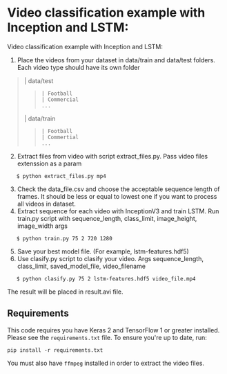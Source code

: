 # Video classification example with Inception and LSTM:

Video classification example with Inception and LSTM:

1. Place the videos from your dataset in data/train and data/test folders. Each video type should have its own folder

>	| data/test
> >		| Football
> >		| Commercial
> >		...
>	| data/train
> >		| Football
> >		| Commertial
> >		...

2. Extract files from video with script extract_files.py. Pass video files extenssion as a param

`	$ python extract_files.py mp4`

3. Check the data_file.csv and choose the acceptable sequence length of frames. It should be less or equal to lowest one if you want to process all videos in dataset.
4. Extract sequence for each video with InceptionV3 and train LSTM. Run train.py script with sequence_length, class_limit, image_height, image_width args

`	$ python train.py 75 2 720 1280`

5. Save your best model file. (For example, lstm-features.hdf5)
6. Use clasify.py script to clasify your video. Args sequence_length, class_limit, saved_model_file, video_filename

`	$ python clasify.py 75 2 lstm-features.hdf5 video_file.mp4`

The result will be placed in result.avi file.

## Requirements

This code requires you have Keras 2 and TensorFlow 1 or greater installed. Please see the `requirements.txt` file. To ensure you're up to date, run:

`pip install -r requirements.txt`

You must also have `ffmpeg` installed in order to extract the video files.

